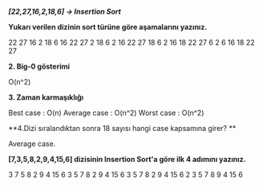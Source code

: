 
***[22,27,16,2,18,6] -> Insertion Sort***

**Yukarı verilen dizinin sort türüne göre aşamalarını yazınız.**

22 27 16 2 18 6 
16 22 27 2 18 6 
2 16 22 27 18 6 
2 16 18 22 27 6 
2 6 16 18 22 27 


**2. Big-0 gösterimi**

O(n^2)

**3. Zaman karmaşıklığı**

Best case : O(n)
Average case : O(n^2)
Worst case : O(n^2)

**4.Dizi sıralandıktan sonra 18 sayısı hangi case kapsamına girer? **

Average case.


**[7,3,5,8,2,9,4,15,6] dizisinin Insertion Sort'a göre ilk 4 adımını yazınız.**

3 7 5 8 2 9 4 15 6 
3 5 7 8 2 9 4 15 6 
3 5 7 8 2 9 4 15 6 
2 3 5 7 8 9 4 15 6 

